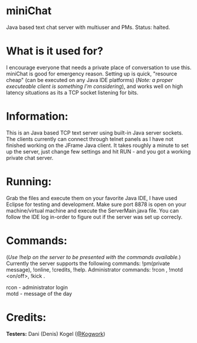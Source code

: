 # miniChat
Java based text chat server with multiuser and PMs.
Status: halted.

# What is it used for?
I encourage everyone that needs a private place of conversation to use this. miniChat is good for emergency reason. Setting up is quick, "resource cheap" (can be executed on any Java IDE platforms) (*Note: a proper executeable client is something I'm considering*), and works well on high latency situations as its a TCP socket listening for bits. 

# Information:
This is an Java based TCP text server using built-in Java server sockets. The clients currently can connect through telnet panels as I have not finished working on the JFrame Java client. It takes roughly a minute to set up the server, just change few settings and hit RUN - and you got a working private chat server. 

# Running:
Grab the files and execute them on your favorite Java IDE, I have used Eclipse for testing and development. Make sure port 8878 is open on your machine/virtual machine and execute the ServerMain.java file. You can follow the IDE log in-order to figure out if the server was set up correcly.

# Commands:
(*Use !help on the server to be presented with the commands available.*)
Currently the server supports the following commands:
!pm(private message), !online, !credits, !help.
Administrator commands:
!rcon <password>, !motd <on/off>, !kick <username>.
  
  rcon - administrator login  
  motd - message of the day

# Credits:
**Testers:** Dani (Denis) Kogel ([@Kogwork](https://github.com/Kogwork))
